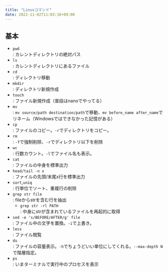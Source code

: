 ```yaml
---
title: "Linuxコマンド"
date: 2022-11-02T11:03:16+09:00
---
```


## 基本
- `pwd`<br>: カレントディレクトリの絶対パス
- `ls`<br>: カレントディレクトリにあるファイル
- `cd`<br>: ディレクトリ移動
- `mkdir`<br>: ディレクトリ新規作成
- `touch`<br>: ファイル新規作成（普段はnanoでやってる）
- `mv`<br>: `mv source/path destination/path`で移動、`mv before_name after_name`でリネーム（Windowsではできなかった記憶がある）
- `cp`<br>: ファイルのコピー。`-r`でディレクトリをコピー。
- `rm`<br>: `-f`で強制削除、`-r`でディレクトリ以下を削除
- `wc`<br>: 行数カウント。`-l`でファイル名も表示。
- `cat`<br>: ファイルの中身を標準出力
- `head/tail -n x`<br>: ファイルの先頭/末尾x行を標準出力
- `sort`,`uniq`<br>: 行単位でソート、重複行の削除
- `grep str file`<br>: fileからstrを含む行を抽出
	- `grep str -rl PATH`<br>: 中身にstrが含まれているファイルを再起的に取得
- `sed -e 's/BEFORE/AFTER/g' file`<br>: ファイル中の文字を置換。`-i`で上書き。
- `less`<br>: ファイル閲覧
- `du`<br>: ファイルの容量表示。`-h`でちょうどいい単位にしてくれる。`--max-depth N`で階層指定。
- `ps`<br>: いまターミナルで実行中のプロセスを表示


